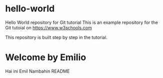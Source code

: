 # hello-world

Hello World repository for Git tutorial
This is an example repository for the Git tutoial on https://www.w3schools.com

This repository is built step by step in the tutorial.

# Welcome by Emilio

Hai ini Emil Nambahin README

